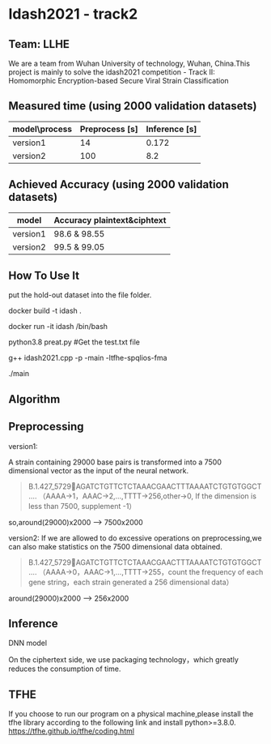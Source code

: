 # Idash2021 - track2
## Team: LLHE
We are a team from Wuhan University of technology, Wuhan, China.This project is mainly to solve the idash2021 competition - Track II: Homomorphic Encryption-based Secure Viral Strain Classification

## Measured time (using 2000 validation datasets)

|model\process|  Preprocess [s]|  Inference [s]|
|----| ---- | ---- |
|version1|  14   |  0.172 |
|version2|  100  |  8.2   |

## Achieved Accuracy (using 2000 validation datasets)

|model|  Accuracy plaintext&ciphtext      |  
|----| ---- |
|version1|  98.6  &  98.55   |
|version2|  99.5  &  99.05   |


## How To Use It
put the hold-out dataset into the file folder.

docker build -t idash .

docker run -it idash /bin/bash

python3.8 preat.py #Get the test.txt file

g++ idash2021.cpp -p -main -ltfhe-spqlios-fma

./main

## Algorithm
## Preprocessing
version1:

A strain containing 29000 base pairs is transformed into a 7500 dimensional vector as the input of the neural network.

>B.1.427_5729AGATCTGTTCTCTAAACGAACTTTAAAATCTGTGTGGCT....
（AAAA->1，AAAC->2,…,TTTT->256,other->0, If the dimension is less than 7500, supplement -1）

so,around(29000)x2000 --> 7500x2000

version2:
If we are allowed to do excessive operations on preprocessing,we can also make statistics on the 7500 dimensional data obtained.

>B.1.427_5729AGATCTGTTCTCTAAACGAACTTTAAAATCTGTGTGGCT....
（AAAA->0，AAAC->1,…,TTTT->255，count the frequency of each gene string，each strain generated a 256 dimensional data）

around(29000)x2000 --> 256x2000

## Inference

DNN model

On the ciphertext side, we use packaging technology，which greatly reduces the consumption of time.


## TFHE
If you choose to run our program on a physical machine,please install the tfhe library according to the following link and install python>=3.8.0.
https://tfhe.github.io/tfhe/coding.html
